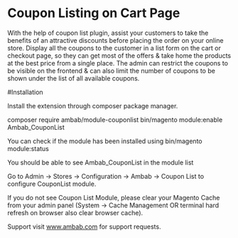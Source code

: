 # Coupon Listing on Cart Page

With the help of coupon list plugin, assist your customers to take the benefits of an attractive discounts before placing the order on your online store. Display all the coupons to the customer in a list form on the cart or checkout page, so they can get most of the offers & take home the products at the best price from a single place. The admin can restrict the coupons to be visible on the frontend & can also limit the number of coupons to be shown under the list of all available coupons.

#Installation

Install the extension through composer package manager.

composer require ambab/module-couponlist
bin/magento module:enable Ambab_CouponList

You can check if the module has been installed using bin/magento module:status

You should be able to see Ambab_CouponList in the module list

Go to Admin -> Stores -> Configuration -> Ambab -> Coupon List to configure CouponList module.

If you do not see Coupon List Module, please clear your Magento Cache from your admin panel (System -> Cache Management OR terminal hard refresh on browser also clear browser cache).

Support visit www.ambab.com for support requests.